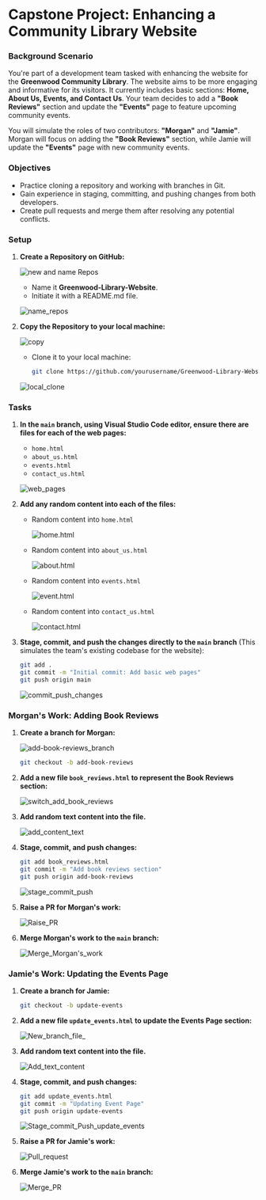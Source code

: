 # Capstone Project: Enhancing a Community Library Website

### Background Scenario

You're part of a development team tasked with enhancing the website for the **Greenwood Community Library**. The website aims to be more engaging and informative for its visitors. It currently includes basic sections: **Home, About Us, Events, and Contact Us**. Your team decides to add a **"Book Reviews"** section and update the **"Events"** page to feature upcoming community events.

You will simulate the roles of two contributors: **"Morgan"** and **"Jamie"**. Morgan will focus on adding the **"Book Reviews"** section, while Jamie will update the **"Events"** page with new community events.

### Objectives

- Practice cloning a repository and working with branches in Git.
- Gain experience in staging, committing, and pushing changes from both developers.
- Create pull requests and merge them after resolving any potential conflicts.

### Setup

1. **Create a Repository on GitHub:**

   ![new and name Repos](./Img/create_new_repos.png)

   - Name it **Greenwood-Library-Website**.
   - Initiate it with a README.md file.

   ![name_repos](./Img/New_Readme_repos.png)

2. **Copy the Repository to your local machine:**

   ![copy](./Img/clone_repos.png)

   - Clone it to your local machine:

     ```bash
     git clone https://github.com/yourusername/Greenwood-Library-Website.git
     ```

   ![local_clone](./Img/local_machine_clone.png)

### Tasks

1. **In the `main` branch, using Visual Studio Code editor, ensure there are files for each of the web pages:**

   - `home.html`
   - `about_us.html`
   - `events.html`
   - `contact_us.html`

   ![web_pages](./Img/create_web_pages.png)

2. **Add any random content into each of the files:**
   - Random content into `home.html`

     ![home.html](./Img/home_html.png)

   - Random content into `about_us.html`

     ![about.html](./Img/about_html.png)

   - Random content into `events.html`

     ![event.html](./Img/events_html.png)

   - Random content into `contact_us.html`

     ![contact.html](./Img/contact_html.png)

3. **Stage, commit, and push the changes directly to the `main` branch** (This simulates the team's existing codebase for the website):

   ```bash
   git add .
   git commit -m "Initial commit: Add basic web pages"
   git push origin main
   ```

   ![commit_push_changes](./Img/git_commit_push.png)

### Morgan's Work: Adding Book Reviews

1. **Create a branch for Morgan:**

   ![add-book-reviews_branch](./Img/new_branch_add_book_reviews.png)

   ```bash
   git checkout -b add-book-reviews
   ```

2. **Add a new file `book_reviews.html` to represent the Book Reviews section:**

   ![switch_add_book_reviews](./Img/switch_add_book_reviews.png)

3. **Add random text content into the file.**

   ![add_content_text](./Img/book_reviews_content.png)

4. **Stage, commit, and push changes:**

   ```bash
   git add book_reviews.html
   git commit -m "Add book reviews section"
   git push origin add-book-reviews
   ```

   ![stage_commit_push](./Img/stage_commit_push_add_book_reviews.png)

5. **Raise a PR for Morgan's work:**

   ![Raise_PR](./Img/create_PR.png)

6. **Merge Morgan's work to the `main` branch:**

   ![Merge_Morgan's_work](./Img/merge%20PR.png)

### Jamie's Work: Updating the Events Page

1. **Create a branch for Jamie:**

   ```bash
   git checkout -b update-events
   ```

2. **Add a new file `update_events.html` to update the Events Page section:**

   ![New_branch_file_](./Img/new_branch_update_events.png)

3. **Add random text content into the file.**

   ![Add_text_content](./Img/add_content_update_review.png)

4. **Stage, commit, and push changes:**

   ```bash
   git add update_events.html
   git commit -m "Updating Event Page"
   git push origin update-events
   ```

   ![Stage_commit_Push_update_events](./Img/stage_commit_push_update_events.png)

5. **Raise a PR for Jamie's work:**

   ![Pull_request](./Img/create_PR_update_Review.png)

6. **Merge Jamie's work to the `main` branch:**

   ![Merge_PR](./Img/merge%20PR_update_review.png)


